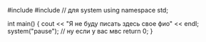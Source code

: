 #include <iostream>
#include <cstdlib> // для system
using namespace std;

int main() 
{ 
    cout << "Я не буду писать здесь свое фио" << endl;
    system("pause"); // ну если у вас мвс
    return 0; 
}
